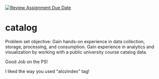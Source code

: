 [![Review Assignment Due Date](https://classroom.github.com/assets/deadline-readme-button-24ddc0f5d75046c5622901739e7c5dd533143b0c8e959d652212380cedb1ea36.svg)](https://classroom.github.com/a/9xjABiAA)
# catalog
Problem set objective: Gain hands-on experience in data collection, storage, processing, and consumption. Gain experience in analytics and visualization by working with a public university course catalog data.

Good Job on the PS!

I liked the way you used "atozindex" tag!
